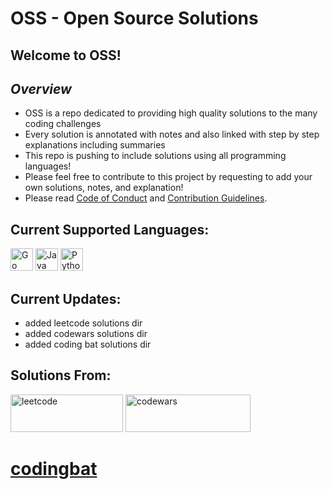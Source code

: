 # OSS - Open Source Solutions
## Welcome to OSS! 
## ***Overview*** 
* OSS is a repo dedicated to providing high quality solutions to the many coding challenges 
* Every solution is annotated with notes and also linked with step by step explanations including summaries
* This repo is pushing to include solutions using all programming languages!
* Please feel free to contribute to this project by requesting to add your own solutions, notes, and explanation!
* Please read [Code of Conduct](CODE_OF_CONDUCT.md) and [Contribution Guidelines](CONTRIBUTING.md).
## Current Supported Languages:
<p align="left">
<a href="https://go.dev/doc/" target="_blank" rel="noreferrer"><img src="https://cdn.jsdelivr.net/gh/devicons/devicon/icons/go/go-original-wordmark.svg" width="36" height="36" alt="Go" /></a>
<a href="https://www.oracle.com/java/" target="_blank" rel="noreferrer"><img src="https://cdn.jsdelivr.net/gh/devicons/devicon/icons/java/java-original.svg" width="36" height="36" alt="Java" /></a>
<a href="https://www.python.org/" target="_blank" rel="noreferrer"><img src="https://cdn.jsdelivr.net/gh/devicons/devicon/icons/python/python-original.svg" width="36" height="36" alt="Python" /></a>
</p>
  
## Current Updates:
* added leetcode solutions dir
* added codewars solutions dir
* added coding bat solutions dir
## Solutions From:
<p align="left">
<a href="https://leetcode.com/" target="_blank" rel="noreferrer"><img src="https://external-content.duckduckgo.com/iu/?u=https%3A%2F%2Fmiro.medium.com%2Fmax%2F1200%2F1*kBWo_GWrG58h28kDHwnBfg.png&f=1&nofb=1" width="180" height="60" alt="leetcode" /></a>
<a href="https://www.codewars.com/dashboard" target="_blank" rel="noreferrer"><img src="https://external-content.duckduckgo.com/iu/?u=http%3A%2F%2Fcodedad.co.uk%2Fwp-content%2Fuploads%2F2017%2F09%2Fcodewars.png&f=1&nofb=1" width="200" height="60" alt="codewars" />
</a><h1><a href="https://codingbat.com/java" target="_blank" rel="noreferrer">codingbat</a></h1>
</p>
